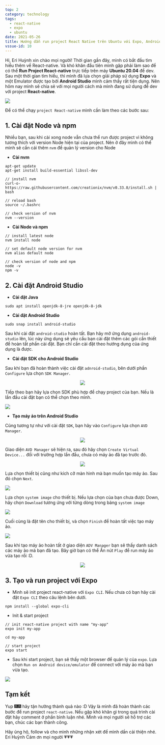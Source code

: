 ```yaml
---
top: 2
category: technology
tags:
  - react-native
  - expo
  - ubuntu
date: 2021-05-26
title: Hướng dẫn run project React Native trên Ubuntu với Expo, Android Studio
vssue-id: 10
---
```


Hi, Eri Huỳnh xin chào mọi người! Thời gian gần đây, mình có bắt đầu tìm hiểu thêm về React-native. Và khó khăn đầu tiên mình gặp phải
làm sao để có thể **Run Project React-native** trực tiếp trên máy **Ubuntu 20.04** để dev. Sau một thời gian tìm hiểu, thì mình đã lựa chọn giải pháp sử dụng **Expo** và một Emulator được tạo bởi **Android Studio** mình cảm thấy rất tiện dụng. Nên hôm nay mình sẽ chia sẻ với mọi người cách mà mình đang sử dụng để dev với project **React-native**.

![](https://images.viblo.asia/e1f7d060-d899-4d49-bd29-ce26d6ddc3c9.png)

Để có thể chạy `project React-native` mình cần làm theo các bước sau:

## 1. Cài đặt Node và npm

Nhiều bạn, sau khi cài xong node vẫn chưa thể run được project vì không tương thích với version Node hiện tại của project. Nên ở đây mình có thể mình sẽ cần cái thêm `nvm` để quản lý version cho Node

- **Cài nvm**

```
apt-get update
apt-get install build-essential libssl-dev

// install nvm
curl-o-https://raw.githubusercontent.com/creationix/nvm/v0.33.8/install.sh | bash

// reload bash
source ~/.bashrc

// check version of nvm
nvm --version
```

- **Cài Node và npm**

```
// install latest node
nvm install node

// set default node version for nvm
nvm alias default node

// check version of node and npm
node -v
npm -v
```

## 2. Cài đặt Android Studio

- **Cài đặt Java**

```
sudo apt install openjdk-8-jre openjdk-8-jdk
```

- **Cài đặt Android Studio**

```
sudo snap install android-studio
```

Sau khi cài đặt `android-studio` hoàn tất. Bạn hãy mở ứng dụng `android-studio` lên, lúc này ứng dụng sẽ yêu cầu bạn cài đặt thêm các gói cần thiết để hoàn tất phần cài đặt. Bạn chỉ cần cài đặt theo hướng dụng của ứng dụng là được.

- **Cài đặt SDK cho Android Studio**

Sau khi bạn đã hoàn thành việc cài đặt `adnroid-studio`, bên dưới phần `Configure` lựa chọn `SDK Manager`.

<span style="display:block;text-align:center">![](https://images.viblo.asia/5c934a8b-5fe0-45dd-9240-5816efc4736d.png)</span>

Tiếp theo bạn hãy lựa chọn SDK phù hợp để chạy project của bạn. Nếu là lần đầu cài đặt bạn có thể chọn theo mình.

![](https://images.viblo.asia/11b2b216-a78e-4566-8654-6e1b5bc704ba.png)

- **Tạo máy ảo trên Android Studio**

Cũng tương tự như với cài đặt `SDK`, bạn hãy vào `Configure` lựa chọn `AVD Manager`.

<span style="display:block;text-align:center">![](https://images.viblo.asia/131123ed-2752-40e7-826e-7fd194d5f02e.png)</span>

Giao diện `AVD Manager` sẽ hiện ra, sau đó hãy chọn `Create Virtual Device...` đối với trường hợp lần đầu, chưa có máy ảo đã tạo trước đó.

<span style="display:block;text-align:center">![](https://images.viblo.asia/276c1e82-8f7e-4578-b5c0-b972b76d35f1.png)</span>

Lựa chọn thiết bị cũng như kích cỡ màn hình mà bạn muốn tạo máy ảo. Sau đó chọn `Next`.

![](https://images.viblo.asia/f1297825-9149-4f52-92d0-bc136306e08d.png)

Lựa chọn `system image` cho thiết bị. Nếu lựa chọn của bạn chưa được Down, hãy chọn `Download` tương ứng với từng dòng trong bảng `system image`

![](https://images.viblo.asia/afaa81e7-848c-450d-8e7c-d1e7c9c65388.png)

Cuối cùng là đặt tên cho thiết bị, và chọn `Finish` để hoàn tất việc tạo máy ảo.

![](https://images.viblo.asia/2c76d7d4-7884-4e62-9f57-31a789d46c69.png)

Sau khi tạo máy ảo hoàn tất ở giao diện `ADV Manager` bạn sẽ thấy danh sách các máy ảo mà bạn đã tạo. Bây giờ bạn có thể Ấn nút `Play` để run máy ảo vừa tạo rồi :D.

<span style="display:block;text-align:center">![](https://images.viblo.asia/dcd2d811-af82-4373-9a01-bb61de3bee2c.png)</span>

## 3. Tạo và run project với Expo

- Mình sẽ init project react-native với `Expo CLI`. Nếu chưa có bạn hãy cài đặt `Expo CLI` theo câu lệnh bên dưới.

```
npm install --global expo-cli
```

- Init & start project

```
// init react-native project with name "my-app"
expo init my-app

cd my-app

// start project
expo start
```

- Sau khi start project, bạn sẽ thấy một browser để quản lý của `expo`. Lựa chọn `Run on Android device/emulator` để connect với máy ảo mà bạn vừa tạo.

![](https://images.viblo.asia/dd0927cf-762c-4b67-aebc-14bfc2f89230.png)

## Tạm kết

Yup :fireworks::fireworks: hãy tận hưởng thành quả nào :D Vậy là mình đã hoàn thành các bước để run project `react-native`. Nếu gặp khó khăn gì trong quá trình cài đặt hãy comment ở phần bình luận nhé. Mình và mọi người sẽ hỗ trợ các bạn, chúc các bạn thành công.

Hãy ủng hộ, follow và cho mình những nhận xét để mình dần cải thiện nhé. Eri Huỳnh Cám ơn mọi người :heartpulse::heartpulse::heartpulse:
